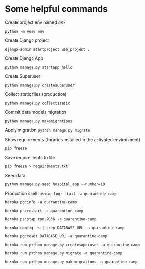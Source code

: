 # Some helpful commands
Create project env named *env*

`python -m venv env`

Create Django project

`django-admin startproject web_project .`

Create Django App

`python manage.py startapp hello`

Create Superuser

`python manage.py createsuperuser`

Collect static files (production)

`python manage.py collectstatic`

Commit data models migration

`python manage.py makemigrations`

Apply migration
`python manage.py migrate`

Show requirements (libraries installed in the activated environment)

`pip freeze`

Save requirements to file

`pip freeze > requirements.txt`

Seed data

`python manage.py seed hospital_app --number=10`

Production shell
`heroku logs -tail -a quarantine-camp`

`heroku pg:info -a quarantine-camp`

`heroku ps:restart -a quarantine-camp`

`heroku ps:stop run.7036 -a quarantine-camp`

`heroku config -s | grep DATABASE_URL -a quarantine-camp`

`heroku pg:reset DATABASE_URL -a quarantine-camp`

`heroku run python manage.py createsuperuser -a quarantine-camp`

`heroku run python manage.py migrate -a quarantine-camp`

`heroku run python manage.py makemigrations -a quarantine-camp`